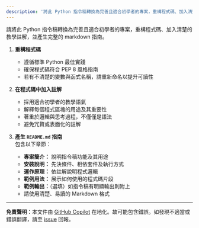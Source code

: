 ```yaml
---
description: '將此 Python 指令稿轉換為完善且適合初學者的專案，重構程式碼、加入清楚的教學註解，並產生完整的 markdown 指南。'
---
```


請將此 Python 指令稿轉換為完善且適合初學者的專案，重構程式碼、加入清楚的教學註解，並產生完整的 markdown 指南。

1. **重構程式碼**  
   - 遵循標準 Python 最佳實踐  
   - 確保程式碼符合 PEP 8 風格指南  
   - 若有不清楚的變數與函式名稱，請重新命名以提升可讀性

1. **在程式碼中加入註解**  
   - 採用適合初學者的教學語氣  
   - 解釋每個程式區塊的用途及其重要性  
   - 著重於邏輯與思考過程，不僅僅是語法  
   - 避免冗贅或表面化的註解

1. **產生 `README.md` 指南**  
   包含以下章節：
   - **專案簡介：** 說明指令稿功能及其用途  
   - **安裝說明：** 先決條件、相依套件及執行方式  
   - **運作原理：** 依註解說明程式邏輯  
   - **範例用法：** 展示如何使用的程式碼片段  
   - **範例輸出：**（選填）如指令稿有明顯輸出則附上  
   - 請使用清楚、易讀的 Markdown 格式

---

**免責聲明**：本文件由 [GitHub Copilot](https://docs.github.com/copilot/about-github-copilot/what-is-github-copilot) 在地化。故可能包含錯誤。如發現不適當或錯誤翻譯，請至 [issue](../../issues) 回報。
